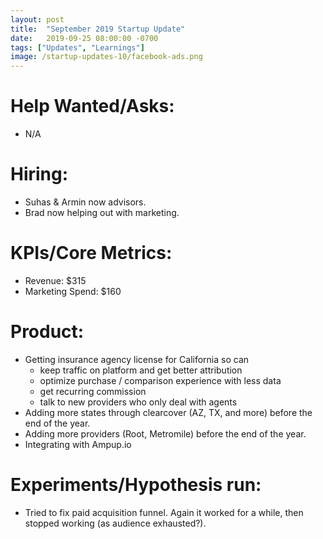 ```yaml
---
layout: post
title:  "September 2019 Startup Update"
date:   2019-09-25 08:00:00 -0700
tags: ["Updates", "Learnings"]
image: /startup-updates-10/facebook-ads.png
---
```


# Help Wanted/Asks:
* N/A

# Hiring: 
* Suhas & Armin now advisors.
* Brad now helping out with marketing.

# KPIs/Core Metrics:
* Revenue: $315
* Marketing Spend: $160

# Product:
* Getting insurance agency license for California so can 
    * keep traffic on platform and get better attribution
    * optimize purchase / comparison experience with less data
    * get recurring commission
    * talk to new providers who only deal with agents
* Adding more states through clearcover (AZ, TX, and more) before the end of the year.
* Adding more providers (Root, Metromile) before the end of the year.
* Integrating with Ampup.io

# Experiments/Hypothesis run:
* Tried to fix paid acquisition funnel. Again it worked for a while, then stopped working (as audience exhausted?).